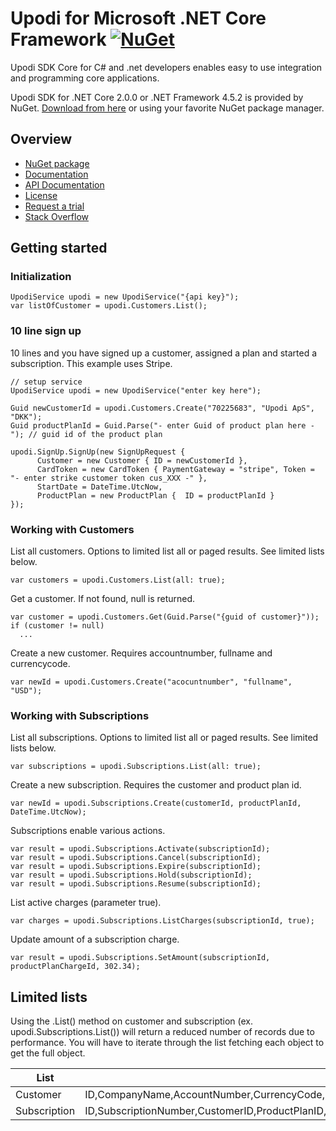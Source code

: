 # Upodi for Microsoft .NET Core Framework [![NuGet](https://img.shields.io/nuget/v/upodi.sdk.svg)](https://www.nuget.org/packages/Upodi.Sdk/)
Upodi SDK Core for C# and .net developers enables easy to use integration and programming core applications.

Upodi SDK for .NET Core 2.0.0 or .NET Framework 4.5.2 is provided by NuGet. [Download from here](https://www.nuget.org/packages/Upodi.Sdk/) or using your favorite NuGet package manager.

## Overview
* [NuGet package](https://www.nuget.org/packages/Upodi.Sdk/)
* [Documentation](https://docs.upodi.com)
* [API Documentation](https://docs.upodi.com/v2.0/reference)
* [License](https://github.com/Upodi/dotnet-sdk/blob/master/LICENSE)
* [Request a trial](https://www.upodi.com/register/walkthrough/)
* [Stack Overflow](https://stackoverflow.com/questions/tagged/upodi)

## Getting started

### Initialization
```
UpodiService upodi = new UpodiService("{api key}");
var listOfCustomer = upodi.Customers.List();
```

### 10 line sign up
10 lines and you have signed up a customer, assigned a plan and started a subscription. This example uses Stripe.
```
// setup service
UpodiService upodi = new UpodiService("enter key here");

Guid newCustomerId = upodi.Customers.Create("70225683", "Upodi ApS", "DKK");
Guid productPlanId = Guid.Parse("- enter Guid of product plan here - "); // guid id of the product plan

upodi.SignUp.SignUp(new SignUpRequest {
      Customer = new Customer { ID = newCustomerId },
      CardToken = new CardToken { PaymentGateway = "stripe", Token = "- enter strike customer token cus_XXX -" },
      StartDate = DateTime.UtcNow,
      ProductPlan = new ProductPlan {  ID = productPlanId }
});
```

### Working with Customers
List all customers. Options to limited list all or paged results. See limited lists below.
```
var customers = upodi.Customers.List(all: true);
```

Get a customer. If not found, null is returned.
```
var customer = upodi.Customers.Get(Guid.Parse("{guid of customer}"));
if (customer != null)
  ...
```

Create a new customer. Requires accountnumber, fullname and currencycode.
```
var newId = upodi.Customers.Create("acocuntnumber", "fullname", "USD");
```

### Working with Subscriptions
List all subscriptions. Options to limited list all or paged results. See limited lists below.
```
var subscriptions = upodi.Subscriptions.List(all: true);
```

Create a new subscription. Requires the customer and product plan id.
```
var newId = upodi.Subscriptions.Create(customerId, productPlanId, DateTime.UtcNow);
```

Subscriptions enable various actions.
```
var result = upodi.Subscriptions.Activate(subscriptionId);
var result = upodi.Subscriptions.Cancel(subscriptionId);
var result = upodi.Subscriptions.Expire(subscriptionId);
var result = upodi.Subscriptions.Hold(subscriptionId);
var result = upodi.Subscriptions.Resume(subscriptionId);
```

List active charges (parameter true).
```
var charges = upodi.Subscriptions.ListCharges(subscriptionId, true);
```

Update amount of a subscription charge.
```
var result = upodi.Subscriptions.SetAmount(subscriptionId, productPlanChargeId, 302.34);
```
## Limited lists
Using the .List() method on customer and subscription (ex. upodi.Subscriptions.List()) will return a reduced number of records due to performance. You will have to iterate through the list fetching each object to get the full object.

| List          | Properties    |
| ------------- | ------------- |
| Customer      | ID,CompanyName,AccountNumber,CurrencyCode,FullName,AutoBill,RefKey,CreatedDate,ModifiedDate |
| Subscription  | ID,SubscriptionNumber,CustomerID,ProductPlanID,StartDate,StateCode,Status,EndDate,RefKey,CreatedDate,ModifiedDate      |

